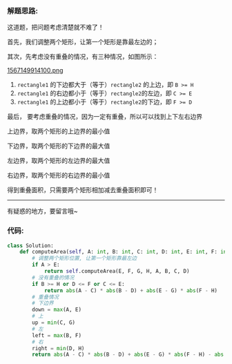 ### 解题思路:

这道题，把问题考虑清楚就不难了！

首先，我们调整两个矩形，让第一个矩形是靠最左边的；

其次，先考虑没有重叠的情况，有三种情况，如图所示：

 [1567149914100.png](https://pic.leetcode-cn.com/368b62ce1de4f78c2f733bf0fd956e71ef78c0bacf6b10d303dfd7a635a75784-1567149914100.png)


1. `rectangle1` 的下边都大于（等于）`rectangle2` 的上边，即 `B >= H`
2. `rectangle1` 的右边都小于（等于）`rectangle2`的左边，即 `C >= E`
3. `rectangle1` 的上边都小于（等于）`rectangle2`的下边，即 `F >= D`

最后， 要考虑重叠的情况，因为一定有重叠，所以可以找到上下左右边界

上边界，取两个矩形的上边界的最小值

下边界，取两个矩形的下边界的最大值

左边界，取两个矩形的左边界的最大值

右边界，取两个矩形的右边界的最小值

得到重叠面积，只需要两个矩形相加减去重叠面积即可！

------

有疑惑的地方，要留言哦~

### 代码:

```python
class Solution:
    def computeArea(self, A: int, B: int, C: int, D: int, E: int, F: int, G: int, H: int) -> int:
        # 调整两个矩形位置, 让第一个矩形靠最左边
        if A > E:
            return self.computeArea(E, F, G, H, A, B, C, D)
        # 没有重叠的情况
        if B >= H or D <= F or C <= E:
            return abs(A - C) * abs(B - D) + abs(E - G) * abs(F - H)
        # 重叠情况
        # 下边界
        down = max(A, E)
        # 上
        up = min(C, G)
        # 左
        left = max(B, F)
        # 右
        right = min(D, H)
        return abs(A - C) * abs(B - D) + abs(E - G) * abs(F - H) - abs(up - down) * abs(left - right)
```

